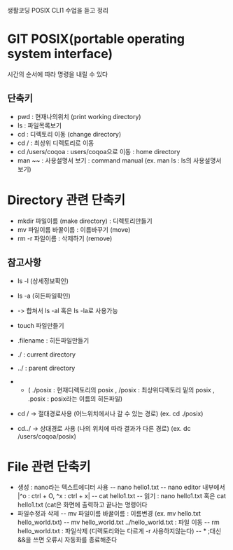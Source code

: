 생활코딩 POSIX CLI1 수업을 듣고 정리
 
# GIT POSIX(portable operating system interface)
시간의 순서에 따라 명령을 내릴 수 있다

## 단축키
- pwd : 현재나의위치 (print working directory)
- ls : 파일목록보기
- cd : 디렉토리 이동 (change directory)
- cd / : 최상위 디렉토리로 이동
- cd /users/coqoa : users/coqoa으로 이동 : home directory
- man ~~ : 사용설명서 보기 : command manual (ex. man ls : ls의 사용설명서 보기)

# Directory 관련 단축키
- mkdir 파일이름 (make directory) : 디렉토리만들기
- mv 파일이름 바꿀이름 : 이름바꾸기 (move)
- rm -r 파일이름 : 삭제하기 (remove)

## 참고사항 
- ls -l (상세정보확인)
- ls -a (히든파일확인)
-  -> 합쳐서 ls -al 혹은 ls -la로 사용가능

- touch 파일만들기
- .filename : 히든파일만들기
- ./ : current directory
- ../ : parent directory
-  * ( ./posix : 현재디렉토리의 posix , /posix : 최상위디렉토리 밑의 posix , .posix : posix라는 이름의 히든파일)

- cd / -> 절대경로사용 (어느위치에서나 갈 수 있는 경로) (ex. cd ./posix)
- cd../ -> 상대경로 사용 (나의 위치에 따라 결과가 다른 경로) (ex. dc /users/coqoa/posix)

# File 관련 단축키
- 생성 : nano라는 텍스트에디터 사용
-- nano hello1.txt
-- nano editor 내부에서 |^o : ctrl + O, ^x : ctrl + x|
-- cat hello1.txt
-- 읽기 : nano hello1.txt 혹은 cat hello1.txt (cat은 화면에 출력하고 끝나는 명령어다
- 파일수정과 삭제
-- mv 파일이름 바꿀이름 : 이름변경 (ex. mv hello.txt hello_world.txt)
-- mv hello_world.txt ../hello_world.txt : 파일 이동
-- rm hello_world.txt : 파일삭제 (디렉토리와는 다르게 -r 사용하지않는다)
--  * ;대신 &&을 쓰면 오류시 자동화를 종료해준다
